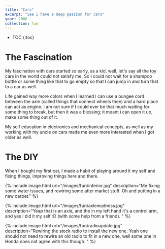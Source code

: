 ```yaml
---
title: "Cars"
excerpt: "See I have a deep passion for cars"
year: 2000
collection: fun
---
```




* TOC
{:toc}

# The Fascination 

 My fascination with cars started so early, as a kid, well, let's say all the toy cars in the world could not satisfy me. So I could not wait for a shampoo bottle or some thing like that to go empty so that I can jump in and turn that to a car as well. 

 Life gained way more colors when I learned I can use a bungee cord between the axle (called things that connect wheels then) and a hard place can act as engine. I am not sure if I could ever be that much waiting for some thing to break, but then it was a blessing; it meant i can open it up, make some thing out of it. 

My self education in electronics and mechanical concepts, as well as my working with my uncle on cars made me even more interested when I got older as well.


# The DIY 

 When I bought my first car, I made a habit of playing around it my self and fixing things, improving things here and there. 


{% include image.html url="/images/fun/interior.jpg" description="Me fixing some water issues, and rewiring some after market stuff. Oh and putting in a new carpet." %}


{% include image.html url="/images/fun/axlemadness.jpg" description="Yeap that is an axle, and the in my left hand it's a control arm, and yes I did it my self :D (with some help from a friend). " %}


{% include image.html url="/images/fun/radioupdate.jpg" description="Rewiring the stock radio to install the new one. Yeah one should not need to rewire an old radio to fit in a new one, well some one in Honda does not agree with this though. " %}
